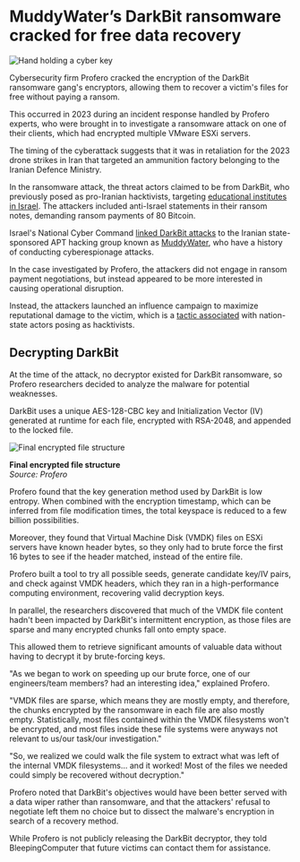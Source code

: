 # MuddyWater’s DarkBit ransomware cracked for free data recovery

![Hand holding a cyber key](https://www.bleepstatic.com/content/hl-images/2022/10/09/cyber-key.jpg)

Cybersecurity firm Profero cracked the encryption of the DarkBit ransomware gang's encryptors, allowing them to recover a victim's files for free without paying a ransom.

This occurred in 2023 during an incident response handled by Profero experts, who were brought in to investigate a ransomware attack on one of their clients, which had encrypted multiple VMware ESXi servers.

The timing of the cyberattack suggests that it was in retaliation for the 2023 drone strikes in Iran that targeted an ammunition factory belonging to the Iranian Defence Ministry.

In the ransomware attack, the threat actors claimed to be from DarkBit, who previously posed as pro-Iranian hacktivists, targeting [educational institutes in Israel](https://www.bleepingcomputer.com/news/security/ransomware-hits-technion-university-to-protest-tech-layoffs-and-israel/). The attackers included anti-Israel statements in their ransom notes, demanding ransom payments of 80 Bitcoin.

Israel's National Cyber Command [linked DarkBit attacks](https://www.gov.il/he/pages/%5Fmuddywater) to the Iranian state-sponsored APT hacking group known as [MuddyWater](https://www.microsoft.com/en-us/security/blog/2023/04/07/mercury-and-dev-1084-destructive-attack-on-hybrid-environment/), who have a history of conducting cyberespionage attacks.

In the case investigated by Profero, the attackers did not engage in ransom payment negotiations, but instead appeared to be more interested in causing operational disruption.

Instead, the attackers launched an influence campaign to maximize reputational damage to the victim, which is a [tactic associated](https://www.bleepingcomputer.com/news/security/russian-sandworm-hackers-pose-as-hacktivists-in-water-utility-breaches/) with nation-state actors posing as hacktivists.

## Decrypting DarkBit

At the time of the attack, no decryptor existed for DarkBit ransomware, so Profero researchers decided to analyze the malware for potential weaknesses.

DarkBit uses a unique AES-128-CBC key and Initialization Vector (IV) generated at runtime for each file, encrypted with RSA-2048, and appended to the locked file.

![Final encrypted file structure](https://www.bleepstatic.com/images/news/u/1220909/2025/August/structure.png)

**Final encrypted file structure**  
_Source: Profero_

Profero found that the key generation method used by DarkBit is low entropy. When combined with the encryption timestamp, which can be inferred from file modification times, the total keyspace is reduced to a few billion possibilities.

Moreover, they found that Virtual Machine Disk (VMDK) files on ESXi servers have known header bytes, so they only had to brute force the first 16 bytes to see if the header matched, instead of the entire file.

Profero built a tool to try all possible seeds, generate candidate key/IV pairs, and check against VMDK headers, which they ran in a high-performance computing environment, recovering valid decryption keys.

In parallel, the researchers discovered that much of the VMDK file content hadn't been impacted by DarkBit's intermittent encryption, as those files are sparse and many encrypted chunks fall onto empty space.

This allowed them to retrieve significant amounts of valuable data without having to decrypt it by brute-forcing keys.

"As we began to work on speeding up our brute force, one of our engineers/team members? had an interesting idea," explained Profero.

"VMDK files are sparse, which means they are mostly empty, and therefore, the chunks encrypted by the ransomware in each file are also mostly empty. Statistically, most files contained within the VMDK filesystems won't be encrypted, and most files inside these file systems were anyways not relevant to us/our task/our investigation."

"So, we realized we could walk the file system to extract what was left of the internal VMDK filesystems... and it worked! Most of the files we needed could simply be recovered without decryption."

Profero noted that DarkBit's objectives would have been better served with a data wiper rather than ransomware, and that the attackers' refusal to negotiate left them no choice but to dissect the malware's encryption in search of a recovery method.

While Profero is not publicly releasing the DarkBit decryptor, they told BleepingComputer that future victims can contact them for assistance.